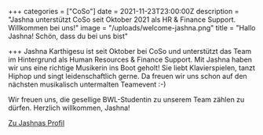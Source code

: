 +++
categories = ["CoSo"]
date = 2021-11-23T23:00:00Z
description = "Jashna unterstützt CoSo seit Oktober 2021 als HR & Finance Support. Willkommen bei uns!"
image = "/uploads/welcome-jashna.png"
title = "Hallo Jashna! Schön, dass du bei uns bist"

+++
Jashna Karthigesu ist seit Oktober bei CoSo und unterstützt das Team im Hintergrund als Human Resources & Finance Support. Mit Jashna haben wir uns eine richtige Musikerin ins Boot geholt! Sie liebt Klavierspielen, tanzt Hiphop und singt leidenschaftlich gerne. Da freuen wir uns schon auf den nächsten musikalisch untermalten Teamevent :-)

Wir freuen uns, die gesellige BWL-Studentin zu unserem Team zählen zu dürfen. Herzlich willkommen, Jashna!

[Zu Jashnas Profil](https://www.corporatesoftware.ch/team/jashna-karthigesu/ "Jashnas CoSo-Profil")